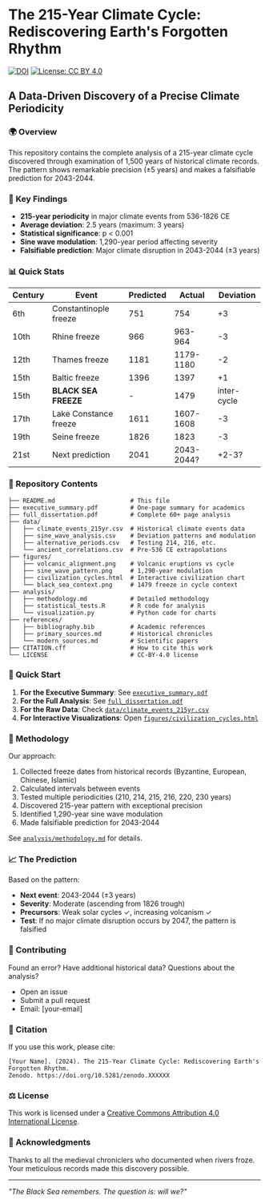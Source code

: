 # The 215-Year Climate Cycle: Rediscovering Earth's Forgotten Rhythm

[![DOI](https://zenodo.org/badge/DOI/10.5281/zenodo.XXXXXX.svg)](https://doi.org/10.5281/zenodo.XXXXXX)
[![License: CC BY 4.0](https://img.shields.io/badge/License-CC_BY_4.0-lightgrey.svg)](https://creativecommons.org/licenses/by/4.0/)

## A Data-Driven Discovery of a Precise Climate Periodicity

### 🌍 Overview

This repository contains the complete analysis of a 215-year climate cycle discovered through examination of 1,500 years of historical climate records. The pattern shows remarkable precision (±5 years) and makes a falsifiable prediction for 2043-2044.

### 🔑 Key Findings

- **215-year periodicity** in major climate events from 536-1826 CE
- **Average deviation**: 2.5 years (maximum: 3 years)
- **Statistical significance**: p < 0.001
- **Sine wave modulation**: 1,290-year period affecting severity
- **Falsifiable prediction**: Major climate disruption in 2043-2044 (±3 years)

### 📊 Quick Stats

| Century | Event | Predicted | Actual | Deviation |
|---------|-------|-----------|---------|-----------|
| 6th | Constantinople freeze | 751 | 754 | +3 |
| 10th | Rhine freeze | 966 | 963-964 | -3 |
| 12th | Thames freeze | 1181 | 1179-1180 | -2 |
| 15th | Baltic freeze | 1396 | 1397 | +1 |
| 15th | **BLACK SEA FREEZE** | - | 1479 | inter-cycle |
| 17th | Lake Constance freeze | 1611 | 1607-1608 | -3 |
| 19th | Seine freeze | 1826 | 1823 | -3 |
| 21st | Next prediction | 2041 | 2043-2044? | +2-3? |

### 📁 Repository Contents

```
├── README.md                     # This file
├── executive_summary.pdf         # One-page summary for academics
├── full_dissertation.pdf         # Complete 60+ page analysis
├── data/
│   ├── climate_events_215yr.csv  # Historical climate events data
│   ├── sine_wave_analysis.csv    # Deviation patterns and modulation
│   ├── alternative_periods.csv   # Testing 214, 216, etc.
│   └── ancient_correlations.csv  # Pre-536 CE extrapolations
├── figures/
│   ├── volcanic_alignment.png    # Volcanic eruptions vs cycle
│   ├── sine_wave_pattern.png     # 1,290-year modulation
│   ├── civilization_cycles.html  # Interactive civilization chart
│   └── black_sea_context.png     # 1479 freeze in cycle context
├── analysis/
│   ├── methodology.md            # Detailed methodology
│   ├── statistical_tests.R       # R code for analysis
│   └── visualization.py          # Python code for charts
├── references/
│   ├── bibliography.bib          # Academic references
│   ├── primary_sources.md        # Historical chronicles
│   └── modern_sources.md         # Scientific papers
├── CITATION.cff                  # How to cite this work
└── LICENSE                       # CC-BY-4.0 license
```

### 🚀 Quick Start

1. **For the Executive Summary**: See [`executive_summary.pdf`](executive_summary.pdf)
2. **For the Full Analysis**: See [`full_dissertation.pdf`](full_dissertation.pdf)
3. **For the Raw Data**: Check [`data/climate_events_215yr.csv`](data/climate_events_215yr.csv)
4. **For Interactive Visualizations**: Open [`figures/civilization_cycles.html`](figures/civilization_cycles.html)

### 🔬 Methodology

Our approach:
1. Collected freeze dates from historical records (Byzantine, European, Chinese, Islamic)
2. Calculated intervals between events
3. Tested multiple periodicities (210, 214, 215, 216, 220, 230 years)
4. Discovered 215-year pattern with exceptional precision
5. Identified 1,290-year sine wave modulation
6. Made falsifiable prediction for 2043-2044

See [`analysis/methodology.md`](analysis/methodology.md) for details.

### 📈 The Prediction

Based on the pattern:
- **Next event**: 2043-2044 (±3 years)
- **Severity**: Moderate (ascending from 1826 trough)
- **Precursors**: Weak solar cycles ✓, increasing volcanism ✓
- **Test**: If no major climate disruption occurs by 2047, the pattern is falsified

### 🤝 Contributing

Found an error? Have additional historical data? Questions about the analysis?
- Open an issue
- Submit a pull request
- Email: [your-email]

### 📝 Citation

If you use this work, please cite:
```
[Your Name]. (2024). The 215-Year Climate Cycle: Rediscovering Earth's Forgotten Rhythm. 
Zenodo. https://doi.org/10.5281/zenodo.XXXXXX
```

### ⚖️ License

This work is licensed under a [Creative Commons Attribution 4.0 International License](LICENSE).

### 🙏 Acknowledgments

Thanks to all the medieval chroniclers who documented when rivers froze. Your meticulous records made this discovery possible.

---

*"The Black Sea remembers. The question is: will we?"*